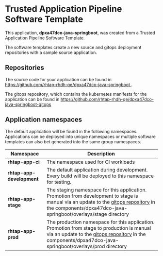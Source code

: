 # Trusted Application Pipeline Software Template

This application, **dpxa47dco-java-springboot**, was created from a Trusted Application Pipeline Software Template.

The software templates create a new source and gitops deployment repositories with a sample source application. 

## Repositories

The source code for your application can be found in [https://github.com/rhtap-rhdh-qe/dpxa47dco-java-springboot ](https://github.com/rhtap-rhdh-qe/dpxa47dco-java-springboot ).
 
The gitops repository, which contains the kubernetes manifests for the application can be found in 
[https://github.com/rhtap-rhdh-qe/dpxa47dco-java-springboot-gitops ](https://github.com/rhtap-rhdh-qe/dpxa47dco-java-springboot-gitops ) 

## Application namespaces 

The default application will be found in the following namespaces. Applications can be deployed into unique namespaces or multiple software templates can also bet generated into the same group namespaces.  

|  Namespace   |  Description   |  
| -------- | -------- |
| **rhtap-app-ci** | The namespace used for CI workloads |
| **rhtap-app-development** | The default application during development. Every build will be deployed to this namespace for testing. |
| **rhtap-app-stage** | The staging namespace for this application. Promotion from development to stage is manual via an update to the [gitops repository](https://github.com/rhtap-rhdh-qe/dpxa47dco-java-springboot-gitops ) in the components/dpxa47dco-java-springboot/overlays/stage directory |
| **rhtap-app-prod** | The production namespace for this application. Promotion from stage to production is manual via an update to the [gitops repository](https://github.com/rhtap-rhdh-qe/dpxa47dco-java-springboot-gitops ) in the components/dpxa47dco-java-springboot/overlays/prod directory |